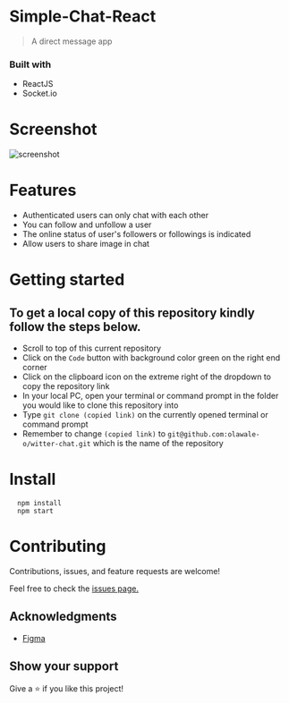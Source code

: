 # Simple-Chat-React

> A direct message app

### Built with
- ReactJS
- Socket.io

# Screenshot
![screenshot](https://github.com/olawale-o/simple-chat-react/blob/develop/screenshot.png?raw=true")

# Features

- Authenticated users can only chat with each other
- You can follow and unfollow a user
- The online status of user's followers or followings is indicated
- Allow users to share image in chat

# Getting started
## To get a local copy of this repository kindly follow the steps below.
- Scroll to top of this current repository
- Click on the `Code` button with background color green on the right end corner
- Click on the clipboard icon on the extreme right of the dropdown to copy the repository link
- In your local PC, open your terminal or command prompt in the folder you would like to clone this repository into
- Type `git clone (copied link)` on the currently opened terminal or command prompt
- Remember to change `(copied link)` to `git@github.com:olawale-o/witter-chat.git` which is the name of the repository

# Install
```
  npm install
  npm start
```

# Contributing
Contributions, issues, and feature requests are welcome!

Feel free to check the [issues page.](https://github.com/olawale-o/simple-chat-react/issues)

## Acknowledgments

- [Figma](https://www.figma.com/file/xz9nrvQM5bH6lPBLg2SzOn/Chat-(Community)?node-id=1%3A2&t=WJHUFpvJ7dnMQWVQ-0)
## Show your support

Give a ⭐️ if you like this project!